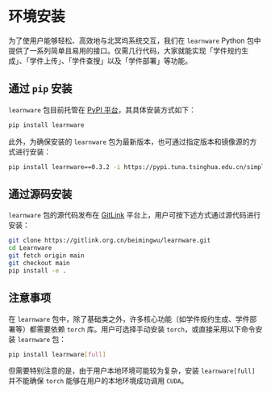 # 环境安装

为了使用户能够轻松、高效地与北冥坞系统交互，我们在 `learnware` Python 包中提供了一系列简单且易用的接口。仅需几行代码，大家就能实现「学件规约生成」、「学件上传」、「学件查搜」以及「学件部署」等功能。

## 通过 `pip` 安装

`learnware` 包目前托管在 [PyPI 平台](https://pypi.org/project/learnware/)，其具体安装方式如下：
```bash
pip install learnware
```

此外，为确保安装的 `learnware` 包为最新版本，也可通过指定版本和镜像源的方式进行安装：
```bash
pip install learnware==0.3.2 -i https://pypi.tuna.tsinghua.edu.cn/simple
```

## 通过源码安装

`learnware` 包的源代码发布在 [GitLink](https://www.gitlink.org.cn/beimingwu/learnware) 平台上，用户可按下述方式通过源代码进行安装：
```bash
git clone https://gitlink.org.cn/beimingwu/learnware.git
cd Learnware
git fetch origin main
git checkout main
pip install -e .
```

## 注意事项

在 `learnware` 包中，除了基础类之外，许多核心功能（如学件规约生成、学件部署等）都需要依赖 `torch` 库。用户可选择手动安装 `torch`，或直接采用以下命令安装 `learnware` 包：
```bash
pip install learnware[full]
```
但需要特别注意的是，由于用户本地环境可能较为复杂，安装 `learnware[full]` 并不能确保 `torch` 能够在用户的本地环境成功调用 `CUDA`。